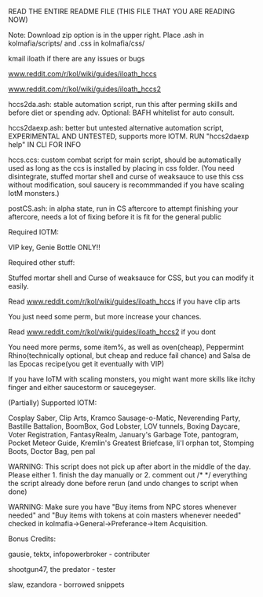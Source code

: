 READ THE ENTIRE README FILE (THIS FILE THAT YOU ARE READING NOW)

Note: Download zip option is in the upper right. Place .ash in kolmafia/scripts/ and .css in kolmafia/css/  

kmail iloath if there are any issues or bugs

www.reddit.com/r/kol/wiki/guides/iloath_hccs

www.reddit.com/r/kol/wiki/guides/iloath_hccs2

hccs2da.ash: stable automation script, run this after perming skills and before diet or spending adv. Optional: BAFH whitelist for auto consult.

hccs2daexp.ash: better but untested alternative automation script, EXPERIMENTAL AND UNTESTED, supports more IOTM. RUN "hccs2daexp help" IN CLI FOR INFO

hccs.ccs: custom combat script for main script, should be automatically used as long as the ccs is installed by placing in css folder.
(You need disintegrate, stuffed mortar shell and curse of weaksauce to use this css without modification, soul saucery is recommmanded if you have scaling IotM monsters.)

postCS.ash: in alpha state, run in CS aftercore to attempt finishing your aftercore, needs a lot of fixing before it is fit for the general public

Required IOTM: 

VIP key, Genie Bottle ONLY!!

Required other stuff: 

Stuffed mortar shell and Curse of weaksauce for CSS, but you can modify it easily.

Read www.reddit.com/r/kol/wiki/guides/iloath_hccs if you have clip arts

You just need some perm, but more increase your chances.

Read www.reddit.com/r/kol/wiki/guides/iloath_hccs2 if you dont

You need more perms, some item%, as well as oven(cheap), Peppermint Rhino(technically optional, but cheap and reduce fail chance) and Salsa de las Epocas recipe(you get it eventually with VIP)

If you have IoTM with scaling monsters, you might want more skills like itchy finger and either saucestorm or saucegeyser.

(Partially) Supported IOTM:

Cosplay Saber, Clip Arts, Kramco Sausage-o-Matic, Neverending Party, Bastille Battalion, BoomBox, God Lobster, LOV tunnels, Boxing Daycare, Voter Registration, FantasyRealm, January's Garbage Tote, pantogram, Pocket Meteor Guide, Kremlin's Greatest Briefcase, li'l orphan tot, Stomping Boots, Doctor Bag, pen pal

WARNING: This script does not pick up after abort in the middle of the day. Please either 1. finish the day manually or 2. comment out /* */ everything the script already done before rerun (and undo changes to script when done)

WARNING: Make sure you have "Buy items from NPC stores whenever needed" and "Buy items with tokens at coin masters whenever needed" checked in kolmafia->General->Preferance->Item Acquisition.



Bonus Credits:

gausie, tektx, infopowerbroker - contributer

shootgun47, the predator - tester

slaw, ezandora - borrowed snippets